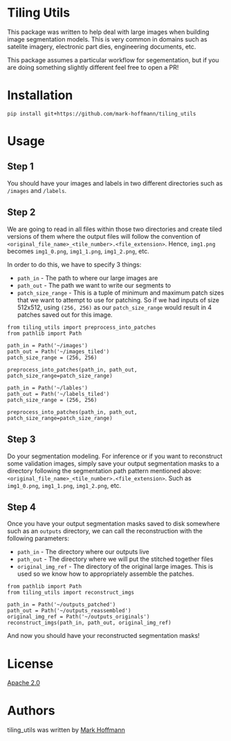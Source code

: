 # Tiling Utils

This package was written to help deal with large images when building image segmentation models. This is very common in domains such as satelite imagery, electronic part dies, engineering documents, etc.

This package assumes a particular workflow for segementation, but if you are doing something slightly different feel free to open a PR!

# Installation

```
pip install git+https://github.com/mark-hoffmann/tiling_utils
```

# Usage

## Step 1

You should have your images and labels in two different directories such as `/images` and `/labels`.

## Step 2

We are going to read in all files within those two directories and create tiled versions of them where the output files will follow the convention of `<original_file_name>_<tile_number>.<file_extension>`. Hence, `img1.png` becomes `img1_0.png`, `img1_1.png`, `img1_2.png`, etc.

In order to do this, we have to specify 3 things:

-   `path_in` - The path to where our large images are
-   `path_out` - The path we want to write our segments to
-   `patch_size_range` - This is a tuple of minimum and maximum patch sizes that we want to attempt to use for patching. So if we had inputs of size 512x512, using `(256, 256)` as our `patch_size_range` would result in 4 patches saved out for this image.

```
from tiling_utils import preprocess_into_patches
from pathlib import Path

path_in = Path('~/images')
path_out = Path('~/images_tiled')
patch_size_range = (256, 256)

preprocess_into_patches(path_in, path_out, patch_size_range=patch_size_range)

path_in = Path('~/lables')
path_out = Path('~/labels_tiled')
patch_size_range = (256, 256)

preprocess_into_patches(path_in, path_out, patch_size_range=patch_size_range)
```

## Step 3

Do your segmentation modeling. For inference or if you want to reconstruct some validation images, simply save your output segmentation masks to a directory following the segmentation path pattern mentioned above: `<original_file_name>_<tile_number>.<file_extension>`. Such as `img1_0.png`, `img1_1.png`, `img1_2.png`, etc.

## Step 4

Once you have your output segmentation masks saved to disk somewhere such as an `outputs` directory, we can call the reconstruction with the following parameters:

-   `path_in` - The directory where our outputs live
-   `path_out` - The directory where we will put the stitched together files
-   `original_img_ref` - The directory of the original large images. This is used so we know how to appropriately assemble the patches.

```
from pathlib import Path
from tiling_utils import reconstruct_imgs

path_in = Path('~/outputs_patched')
path_out = Path('~/outputs_reassembled')
original_img_ref = Path('~/outputs_originals')
reconstruct_imgs(path_in, path_out, original_img_ref)
```

And now you should have your reconstructed segmentation masks!

# License

[Apache 2.0](https://github.com/mark-hoffmann/tiling_utils/blob/master/LICENSE)

# Authors

tiling_utils was written by [Mark Hoffmann](mailto:markkhoffmann@gmail.com)
